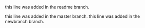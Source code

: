 this line was added in the readme branch.

this line was added in the master branch.
this line was added in the newbranch branch.
